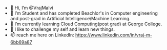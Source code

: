 - 👋 Hi, I’m @VrajMalvi
- 👀 I’m Student and has completed Beachlor's in Computer engineering and post-grad in Artificial Intelligence\Machine Learning.
- 🌱 I’m currently learning Cloud Computing(post grad) at George College.
- 💞️ I like to challenge my self and learn new things. 
- 📫 reach me here on LinkedIn: https://www.linkedin.com/in/vraj-m-6bb69a87 

<!---
VrajMalvi/VrajMalvi is a ✨ special ✨ repository because its `README.md` (this file) appears on your GitHub profile.
You can click the Preview link to take a look at your changes.
--->
